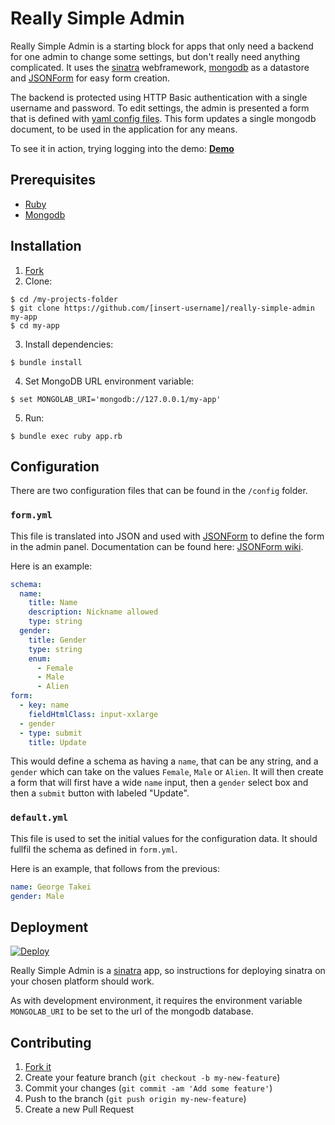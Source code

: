 # Really Simple Admin

Really Simple Admin is a starting block for apps that only need a backend for one admin to change some settings, but don't really need anything complicated. It uses the [sinatra](http://www.sinatrarb.com/) webframework, [mongodb](https://www.mongodb.org/) as a datastore and [JSONForm](https://github.com/joshfire/jsonform) for easy form creation.

The backend is protected using HTTP Basic authentication with a single username and password. To edit settings, the admin is presented a form that is defined with [yaml config files](#Configuration). This form updates a single mongodb document, to be used in the application for any means.

To see it in action, trying logging into the demo: **[Demo](https://really-simple-admin.herokuapp.com/)**

## Prerequisites

* [Ruby](https://www.ruby-lang.org)
* [Mongodb](https://www.mongodb.org/)

## Installation

1. [Fork](https://github.com/mushishi78/really-simple-admin/fork)
2. Clone:

  ``` console
  $ cd /my-projects-folder
  $ git clone https://github.com/[insert-username]/really-simple-admin my-app
  $ cd my-app
  ```

3. Install dependencies:

  ``` console
  $ bundle install
  ```

4. Set MongoDB URL environment variable:

  ``` console
  $ set MONGOLAB_URI='mongodb://127.0.0.1/my-app'
  ```

5. Run:

  ``` console
  $ bundle exec ruby app.rb
  ```

## Configuration

There are two configuration files that can be found in the `/config` folder.

### `form.yml`

This file is translated into JSON and used with [JSONForm](https://github.com/joshfire/jsonform) to define the form in the admin panel. Documentation can be found here: [JSONForm wiki](https://github.com/joshfire/jsonform/wiki#outline-of-a-json-form-object).

Here is an example:

``` yaml
schema:
  name:
    title: Name
    description: Nickname allowed
    type: string
  gender:
    title: Gender
    type: string
    enum:
      - Female
      - Male
      - Alien
form:
  - key: name
    fieldHtmlClass: input-xxlarge
  - gender
  - type: submit
    title: Update
```

This would define a schema as having a `name`, that can be any string, and a `gender` which can take on the values `Female`, `Male` or `Alien`. It will then create a form that will first have a wide `name` input, then a `gender` select box and then a `submit` button with labeled "Update".

### `default.yml`

This file is used to set the initial values for the configuration data. It should fullfil the schema as defined in `form.yml`.

Here is an example, that follows from the previous:

``` yaml
name: George Takei
gender: Male
```

## Deployment

[![Deploy](https://www.herokucdn.com/deploy/button.png)](https://heroku.com/deploy)

Really Simple Admin is a [sinatra](http://www.sinatrarb.com/) app, so instructions for deploying sinatra on your chosen platform should work.

As with development environment, it requires the environment variable `MONGOLAB_URI` to be set to the url of the mongodb database.

## Contributing

1. [Fork it](https://github.com/mushishi78/really-simple-admin/fork)
2. Create your feature branch (`git checkout -b my-new-feature`)
3. Commit your changes (`git commit -am 'Add some feature'`)
4. Push to the branch (`git push origin my-new-feature`)
5. Create a new Pull Request
